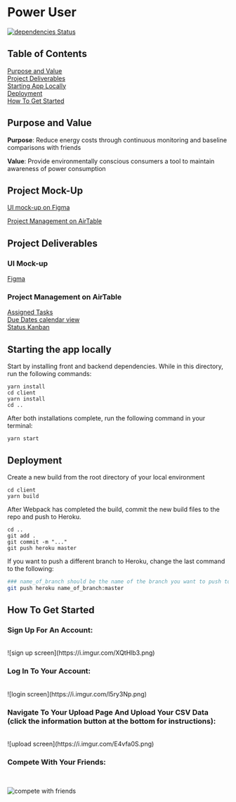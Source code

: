 # Power User

[![dependencies Status](https://david-dm.org/albertyu1027/PowerUser/status.svg)](https://david-dm.org/albertyu1027/PowerUser)

## Table of Contents

[Purpose and Value](#purpose-and-value)<br />
[Project Deliverables](#project-deliverables)<br />
[Starting App Locally](#starting-the-app-locally)<br />
[Deployment](#deployment)<br />
[How To Get Started](#how-to-get-started)<br />

## Purpose and Value

**Purpose**: Reduce energy costs through continuous monitoring and baseline comparisons with friends

**Value**: Provide environmentally conscious consumers a tool to maintain awareness of power consumption

## Project Mock-Up

[UI mock-up on Figma](https://www.figma.com/file/G8MpnNnitPiCGptAVdmXiZUz/Power-User)

[Project Management on AirTable](https://airtable.com/shrzxX9mCGg3EONkc/tblQ3GATbXly6c342)

## Project Deliverables

### UI Mock-up

[Figma](https://www.figma.com/file/G8MpnNnitPiCGptAVdmXiZUz/Power-User)

### Project Management on AirTable

[Assigned Tasks](https://airtable.com/shrzxX9mCGg3EONkc/tblQ3GATbXly6c342)<br />
[Due Dates calendar view](https://airtable.com/shrCMTMPGnggWSeEo)<br />
[Status Kanban](https://airtable.com/shrnQGYnws5jOAAsY)

## Starting the app locally

Start by installing front and backend dependencies. While in this directory, run the following commands:

```
yarn install
cd client
yarn install
cd ..
```

After both installations complete, run the following command in your terminal:

```
yarn start
```

## Deployment

Create a new build from the root directory of your local environment

```
cd client
yarn build
```

After Webpack has completed the build, commit the new build files to the repo and push to Heroku.

```
cd ..
git add .
git commit -m "..."
git push heroku master
```

If you want to push a different branch to Heroku, change the last command to the following:

```bash
### name_of_branch should be the name of the branch you want to push to Heroku.
git push heroku name_of_branch:master
```

## How To Get Started

### Sign Up For An Account:

   <br />
   ![sign up screen](https://i.imgur.com/XQtHlb3.png)

### Log In To Your Account:

   <br />
   ![login screen](https://i.imgur.com/l5ry3Np.png)

### Navigate To Your Upload Page And Upload Your CSV Data (click the information button at the bottom for instructions):

   <br />
   ![upload screen](https://i.imgur.com/E4vfa0S.png)

### Compete With Your Friends:

   <br />

![compete with friends](https://i.imgur.com/SNUvumZ.png)

